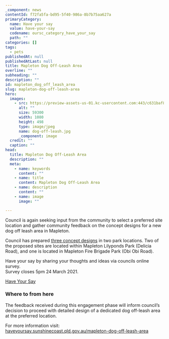 ```yaml
---
_component: news
contentId: f72fa5fa-bd95-5f40-986a-8b7b75aa627a
primaryCategory:
  name: Have your say
  value: have-your-say
  codename: oursc_category_have_your_say
  path: ""
categories: []
tags:
  - pets
publishedAt: null
publishedAtLast: null
title: Mapleton Dog Off-Leash Area
overline: ""
subheading: ""
description: ""
id: mapleton_dog_off_leash_area
slug: mapleton-dog-off-leash-area
hero:
  images:
    - src: https://preview-assets-us-01.kc-usercontent.com:443/c631baf8-1b46-001f-580c-d0001b68b4a8/f882a8d0-ff00-4acd-99c9-782f6241f12f/dog-off-leash.jpg
      alt: ""
      size: 59300
      width: 1080
      height: 498
      type: image/jpeg
      name: dog-off-leash.jpg
      _component: image
  credit: ""
  caption: ""
head:
  title: Mapleton Dog Off-Leash Area
  description: ""
  meta:
    - name: keywords
      content: ""
    - name: title
      content: Mapleton Dog Off-Leash Area
    - name: description
      content: ""
    - name: image
      image: ""

---
```

Council is again seeking input from the community to select a preferred site location and gather community feedback on the concept designs for a new dog off leash area in Mapleton.

Council has prepared [three concept designs](https://haveyoursay.sunshinecoast.qld.gov.au/50280/widgets/268766/documents/195408)
&#x20;in two park locations. Two of the proposed sites are located within Mapleton Lilyponds Park (Delicia Road), and one is located in Mapleton Fire Brigade Park (Obi Obi Road).

Have your say by sharing your thoughts and ideas via councils online survey.\
Survey closes 5pm 24 March 2021.

[Have Your Say](https://haveyoursay.sunshinecoast.qld.gov.au/mapleton-dog-off-leash-area)


### Where to from here

The feedback received during this engagement phase will inform council’s decision to proceed with detailed design of a dedicated dog off-leash area at the preferred location.

For more information visit: [haveyoursay.sunshinecoast.qld.gov.au/mapleton-dog-off-leash-area](https://haveyoursay.sunshinecoast.qld.gov.au/mapleton-dog-off-leash-area)

